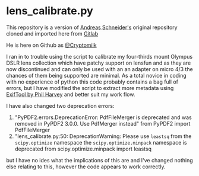 lens_calibrate.py
=================

This repository is a version of <a href="https://gitlab.com/cryptomilk">Andreas Schneider's</a> original repository cloned and imported here from <a href="https://gitlab.com/cryptomilk/lens_calibrate">Gitlab</a>
 
He is here on Github as <a href="https://github.com/cryptomilk">@Cryptomilk</a>

I ran in to trouble using the script to calibrate my four-thirds mount Olympus DSLR lens collection which have patchy support on lensfun and as they are now discontinued and can only be used with an an adapter on micro 4/3 the chances of them being supported are minimal. 
As a total novice in coding with no experience of python this code probably contains a bag full of errors, but I have modified the script to extract more metadata using <a href="https://exiftool.org/">ExifTool by Phil Harvey</a> and better suit my work flow.

I have also changed two deprecation errors:
1. "PyPDF2.errors.DeprecationError: PdfFileMerger is deprecated and was removed in PyPDF2 3.0.0. Use PdfMerger instead" from PyPDF2 import PdfFileMerger
2. "lens_calibrate.py:50: DeprecationWarning: Please use `leastsq` from the `scipy.optimize` namespace the `scipy.optimize.minpack` namespace is deprecated from scipy.optimize.minpack import leastsq

  but I have no ides what the implications of this are and I've changed nothing else relating to this, however the code appears to work correctly.
